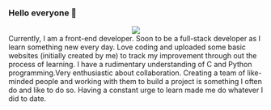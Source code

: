 ### Hello everyone 👋
<div id="header" align="center">
  <img src="https://media.giphy.com/media/5Lmn42BCOy99RaGRP7/giphy.gif" size=50% >
</div>
Currently, I am a front-end developer. Soon to be a full-stack developer as I learn something new every day. Love coding and uploaded some basic websites (initially created by me) to track my improvement through out the process of learning. I have a rudimentary understanding of C and Python programming.Very enthusiastic about collaboration. Creating a team of like-minded people and working with them to build a project is something I often do and like to do so. Having a constant urge to learn made me do whatever I did to date.

